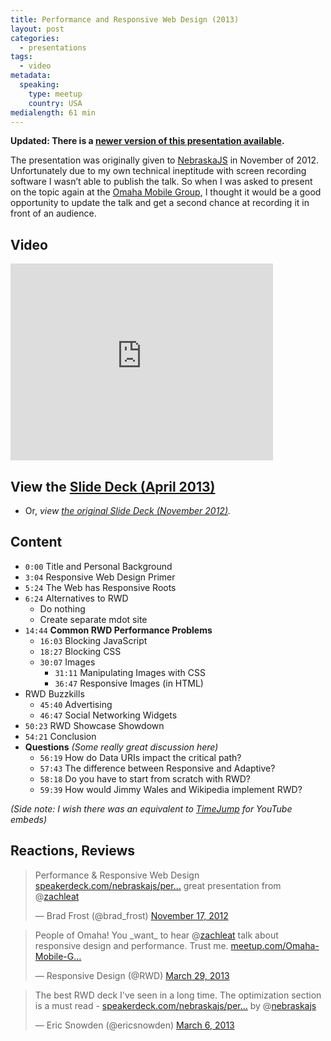 ```yaml
---
title: Performance and Responsive Web Design (2013)
layout: post
categories:
  - presentations
tags:
  - video
metadata:
  speaking:
    type: meetup
    country: USA
medialength: 61 min
---
```


**Updated: There is a [newer version of this presentation available](/web/rwd-perf-3/).**

The presentation was originally given to [NebraskaJS](http://nebraskajs.com/2012/performance-in-rwd/) in November of 2012. Unfortunately due to my own technical ineptitude with screen recording software I wasn’t able to publish the talk. So when I was asked to present on the topic again at the [Omaha Mobile Group](http://www.meetup.com/Omaha-Mobile-Group/events/104130942/), I thought it would be a good opportunity to update the talk and get a second chance at recording it in front of an audience.

## Video

<div class="fluid-width-video-wrapper"><iframe width="420" height="315" src="https://www.youtube.com/embed/Aw5wEdcUtz4" frameborder="0" allowfullscreen></iframe></div>

## View the [Slide Deck (April 2013)](https://speakerdeck.com/zachleat/performance-and-responsive-web-design)

* Or, *view [the original Slide Deck (November 2012)](https://speakerdeck.com/nebraskajs/performance-and-responsive-web-design).*

## Content

* `0:00` Title and Personal Background
* `3:04` Responsive Web Design Primer
* `5:24` The Web has Responsive Roots
* `6:24` Alternatives to RWD
    * Do nothing
    * Create separate mdot site
* `14:44` **Common RWD Performance Problems**
    * `16:03` Blocking JavaScript
    * `18:27` Blocking CSS
    * `30:07` Images
        * `31:11` Manipulating Images with CSS
        * `36:47` Responsive Images (in HTML)
* RWD Buzzkills
    * `45:40` Advertising
    * `46:47` Social Networking Widgets
* `50:23` RWD Showcase Showdown
* `54:21` Conclusion
* **Questions** *(Some really great discussion here)*
    * `56:19` How do Data URIs impact the critical path?
    * `57:43` The difference between Responsive and Adaptive?
    * `58:18` Do you have to start from scratch with RWD?
    * `59:39` How would Jimmy Wales and Wikipedia implement RWD?

*(Side note: I wish there was an equivalent to [TimeJump](https://github.com/davatron5000/TimeJump) for YouTube embeds)*

## Reactions, Reviews

<blockquote class="twitter-tweet"><p>Performance &amp; Responsive Web Design <a href="https://t.co/EjZJugzu" title="https://speakerdeck.com/nebraskajs/performance-and-responsive-web-design">speakerdeck.com/nebraskajs/per…</a> great presentation from @<a href="https://twitter.com/zachleat">zachleat</a></p>&mdash; Brad Frost (@brad_frost) <a href="https://twitter.com/brad_frost/status/269949833190715392">November 17, 2012</a></blockquote>

<blockquote class="twitter-tweet"><p>People of Omaha! You _want_ to hear @<a href="https://twitter.com/zachleat">zachleat</a> talk about responsive design and performance. Trust me. <a href="http://t.co/gOphoOZ696" title="http://www.meetup.com/Omaha-Mobile-Group/events/104130942/">meetup.com/Omaha-Mobile-G…</a></p>&mdash; Responsive Design (@RWD) <a href="https://twitter.com/RWD/status/317747443531911168">March 29, 2013</a></blockquote>

<blockquote class="twitter-tweet"><p>The best RWD deck I've seen in a long time. The optimization section is a must read - <a href="https://t.co/NK1i0gpd6Z" title="https://speakerdeck.com/nebraskajs/performance-and-responsive-web-design">speakerdeck.com/nebraskajs/per…</a> by @<a href="https://twitter.com/nebraskajs">nebraskajs</a></p>&mdash; Eric Snowden (@ericsnowden) <a href="https://twitter.com/ericsnowden/status/309389156902113280">March 6, 2013</a></blockquote>
